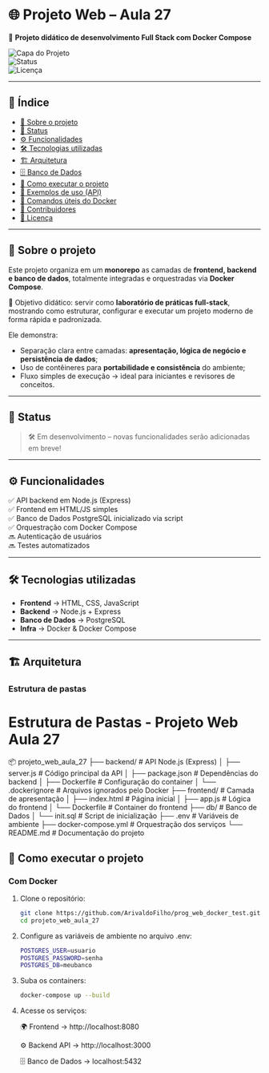 # 🌐 Projeto Web – Aula 27  

📘 **Projeto didático de desenvolvimento Full Stack com Docker Compose**  

![Capa do Projeto](https://img.shields.io/badge/Projeto-Web-blue)  
![Status](https://img.shields.io/badge/status-Em%20Desenvolvimento-yellow)  
![Licença](https://img.shields.io/badge/license-MIT-green)  

---

## 📑 Índice
- [📖 Sobre o projeto](#-sobre-o-projeto)  
- [🚧 Status](#-status)  
- [⚙️ Funcionalidades](#️-funcionalidades)  
- [🛠 Tecnologias utilizadas](#-tecnologias-utilizadas)  
- [🏗 Arquitetura](#-arquitetura)  
- [🗄 Banco de Dados](#-banco-de-dados)  
- [🚀 Como executar o projeto](#-como-executar-o-projeto)  
- [📡 Exemplos de uso (API)](#-exemplos-de-uso-api)  
- [🐳 Comandos úteis do Docker](#-comandos-úteis-do-docker)  
- [🤝 Contribuidores](#-contribuidores)  
- [📜 Licença](#-licença)  

---

## 📖 Sobre o projeto
Este projeto organiza em um **monorepo** as camadas de **frontend, backend e banco de dados**, totalmente integradas e orquestradas via **Docker Compose**.  

🎯 Objetivo didático: servir como **laboratório de práticas full-stack**, mostrando como estruturar, configurar e executar um projeto moderno de forma rápida e padronizada.  

Ele demonstra:
- Separação clara entre camadas: **apresentação, lógica de negócio e persistência de dados**;  
- Uso de contêineres para **portabilidade e consistência** do ambiente;  
- Fluxo simples de execução → ideal para iniciantes e revisores de conceitos.  

---

## 🚧 Status
> 🛠 Em desenvolvimento – novas funcionalidades serão adicionadas em breve!  

---

## ⚙️ Funcionalidades
✅ API backend em Node.js (Express)  
✅ Frontend em HTML/JS simples  
✅ Banco de Dados PostgreSQL inicializado via script  
✅ Orquestração com Docker Compose  
🔜 Autenticação de usuários  
🔜 Testes automatizados  

---

## 🛠 Tecnologias utilizadas
- **Frontend** → HTML, CSS, JavaScript  
- **Backend** → Node.js + Express  
- **Banco de Dados** → PostgreSQL  
- **Infra** → Docker & Docker Compose  

---

## 🏗 Arquitetura  

### Estrutura de pastas

# Estrutura de Pastas - Projeto Web Aula 27

📦 projeto_web_aula_27
├── backend/               # API Node.js (Express)
│   ├── server.js          # Código principal da API
│   ├── package.json       # Dependências do backend
│   ├── Dockerfile         # Configuração do container
│   └── .dockerignore      # Arquivos ignorados pelo Docker
├── frontend/              # Camada de apresentação
│   ├── index.html         # Página inicial
│   ├── app.js             # Lógica do frontend
│   └── Dockerfile         # Container do frontend
├── db/                    # Banco de Dados
│   └── init.sql           # Script de inicialização
├── .env                   # Variáveis de ambiente
├── docker-compose.yml     # Orquestração dos serviços
└── README.md              # Documentação do projeto


## 🚀 Como executar o projeto

### Com Docker
1. Clone o repositório:
   ```bash
   git clone https://github.com/ArivaldoFilho/prog_web_docker_test.git
   cd projeto_web_aula_27

2. Configure as variáveis de ambiente no arquivo .env:
    ```bash
    POSTGRES_USER=usuario
    POSTGRES_PASSWORD=senha
    POSTGRES_DB=meubanco

3. Suba os containers:
    ```bash
    docker-compose up --build

4. Acesse os serviços:

    🌍 Frontend → http://localhost:8080

    ⚙️ Backend API → http://localhost:3000

    🗄 Banco de Dados → localhost:5432